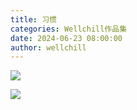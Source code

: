 ```yaml
---
title: 习惯
categories: Wellchill作品集
date: 2024-06-23 08:00:00
author: wellchill
---
```


![](61.jpeg)

![](62.jpeg)